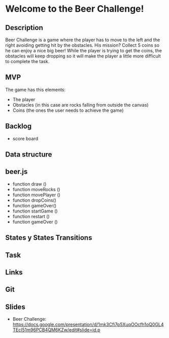 # Welcome to the Beer Challenge!

## Description

Beer Challenge is a game where the player has to move to the left and the right avoiding getting hit by the obstacles. His mission? Collect 5 coins so he can enjoy a nice big beer! 
While the player is trying to get the coins, the obstacles will keep dropping so it will make the player a little more difficult to complete the task.

## MVP 

The game has this elements:

- The player 
- Obstacles (in this case are rocks falling from outside the canvas)
- Coins (the ones the user needs to achieve the game)

## Backlog
- score board

## Data structure

## beer.js

- function draw ()
- function moveRocks ()
- function movePlayer ()
- function dropCoins()
- function gameOver()
- function startGame ()
- function restart ()
- function gameOver ()

## States y States Transitions

## Task

## Links

## Git

## Slides

- Beer Challenge: https://docs.google.com/presentation/d/1mk3Cfi7p5XuqOOcfh1oQ0GL4TEcI51m96PCB4QM6KZw/edit#slide=id.p